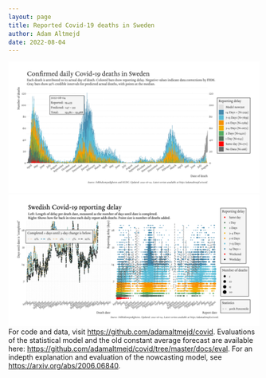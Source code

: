 ```yaml
---
layout: page
title: Reported Covid-19 deaths in Sweden
author: Adam Altmejd
date: 2022-08-04
---
```


![Graph of Swedish Covid-19 deaths with reporting delay.](deaths_lag_sweden_2022-08-04.png "Swedish Covid-19 deaths.")
![Graph of Swedish Covid-19 reporting delay in daily deaths.](lag_trend_sweden_2022-08-04.png "Trend in Swedish Covid-19 mortality reporting delay.")
For code and data, visit <https://github.com/adamaltmejd/covid>.
Evaluations of the statistical model and the old constant average forecast are available here: <https://github.com/adamaltmejd/covid/tree/master/docs/eval>.
For an indepth explanation and evaluation of the nowcasting model, see <https://arxiv.org/abs/2006.06840>.

